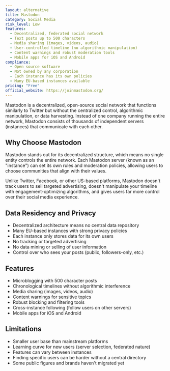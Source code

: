 ```yaml
---
layout: alternative
title: Mastodon
category: Social Media
risk_level: Low
features:
  - Decentralized, federated social network
  - Text posts up to 500 characters
  - Media sharing (images, videos, audio)
  - User-controlled timeline (no algorithmic manipulation)
  - Content warnings and robust moderation tools
  - Mobile apps for iOS and Android
compliance:
  - Open source software
  - Not owned by any corporation
  - Each instance has its own policies
  - Many EU-based instances available
pricing: "Free"
official_website: https://joinmastodon.org/
---
```


Mastodon is a decentralized, open-source social network that functions similarly to Twitter but without the centralized control, algorithmic manipulation, or data harvesting. Instead of one company running the entire network, Mastodon consists of thousands of independent servers (instances) that communicate with each other.

## Why Choose Mastodon

Mastodon stands out for its decentralized structure, which means no single entity controls the entire network. Each Mastodon server (known as an "instance") can set its own rules and moderation policies, allowing users to choose communities that align with their values.

Unlike Twitter, Facebook, or other US-based platforms, Mastodon doesn't track users to sell targeted advertising, doesn't manipulate your timeline with engagement-optimizing algorithms, and gives users far more control over their social media experience.

## Data Residency and Privacy

- Decentralized architecture means no central data repository
- Many EU-based instances with strong privacy policies
- Each instance only stores data for its own users
- No tracking or targeted advertising
- No data mining or selling of user information
- Control over who sees your posts (public, followers-only, etc.)

## Features

- Microblogging with 500 character posts
- Chronological timelines without algorithmic interference
- Media sharing (images, videos, audio)
- Content warnings for sensitive topics
- Robust blocking and filtering tools
- Cross-instance following (follow users on other servers)
- Mobile apps for iOS and Android

## Limitations

- Smaller user base than mainstream platforms
- Learning curve for new users (server selection, federated nature)
- Features can vary between instances
- Finding specific users can be harder without a central directory
- Some public figures and brands haven't migrated yet